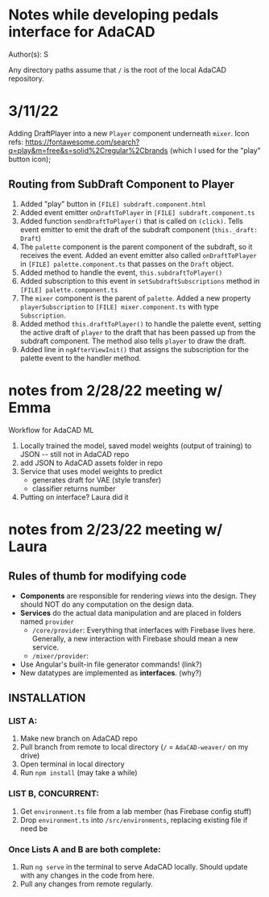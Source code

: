 # Notes while developing pedals interface for AdaCAD

Author(s): S

Any directory paths assume that `/` is the root of the local AdaCAD repository.

# 3/11/22
Adding DraftPlayer into a new `Player` component underneath `mixer`.
Icon refs: https://fontawesome.com/search?q=play&m=free&s=solid%2Cregular%2Cbrands (which I used for the "play" button icon);

## Routing from SubDraft Component to Player  

1. Added "play" button in `[FILE] subdraft.component.html`
2. Added event emitter `onDraftToPlayer` in `[FILE] subdraft.component.ts`
3. Added function `sendDraftToPlayer()` that is called on `(click)`. Tells event emitter to emit the draft of the subdraft component (`this._draft: Draft`)
4. The `palette` component is the parent component of the subdraft, so it receives the event. Added an event emitter also called `onDraftToPlayer` in `[FILE] palette.component.ts` that passes on the `Draft` object.
5. Added method to handle the event, `this.subdraftToPlayer()`
6. Added subscription to this event in `setSubdraftSubscriptions` method in `[FILE] palette.component.ts`
7. The `mixer` component is the parent of `palette`. Added a new property `playerSubscription` to `[FILE] mixer.component.ts` with type `Subscription`.
8. Added method `this.draftToPlayer()` to handle the palette event, setting the active draft of `player` to the draft that has been passed up from the subdraft component. The method also tells `player` to draw the draft.
9. Added line in `ngAfterViewInit()` that assigns the subscription for the palette event to the handler method.


# notes from 2/28/22 meeting w/ Emma
Workflow for AdaCAD ML
1. Locally trained the model, saved model weights (output of training) to JSON -- still not in AdaCAD repo
2. add JSON to AdaCAD assets folder in repo
3. Service that uses model weights to predict
    - generates draft for VAE (style transfer)
    - classifier returns number
4. Putting on interface? Laura did it

# notes from 2/23/22 meeting w/ Laura
## Rules of thumb for modifying code
- **Components** are responsible for rendering *views* into the design. They should NOT do any computation on the design data.
- **Services** do the actual data manipulation and are placed in folders named `provider`
    - `/core/provider`: Everything that interfaces with Firebase lives here. Generally, a new interaction with Firebase should mean a new service.
    - `/mixer/provider`: 
- Use Angular's built-in file generator commands! (link?)
- New datatypes are implemented as **interfaces**. (why?)

## INSTALLATION
### LIST A:
1. Make new branch on AdaCAD repo
2. Pull branch from remote to local directory (`/` = `AdaCAD-weaver/` on my drive)
3. Open terminal in local directory
4. Run `npm install` (may take a while)

### LIST B, CONCURRENT:
1. Get `environment.ts` file from a lab member (has Firebase config stuff)
2. Drop `environment.ts` into `/src/environments`, replacing existing file if need be

### Once Lists A and B are both complete:
1. Run `ng serve` in the terminal to serve AdaCAD locally. Should update with any changes in the code from here.
2. Pull any changes from remote regularly.
